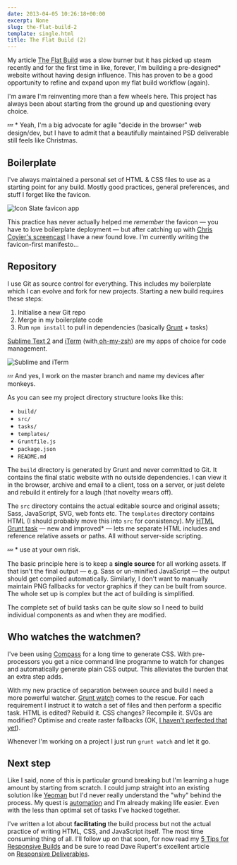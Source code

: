 ```yaml
---
date: 2013-04-05 10:26:18+00:00
excerpt: None
slug: the-flat-build-2
template: single.html
title: The Flat Build (2)
---
```


My article [The Flat Build](/2013/03/18/the-flat-build/) was a slow burner but it has picked up steam recently and for the first time in like, forever, I'm building a pre-designed* website without having design influence. This has proven to be a good opportunity to refine and expand upon my flat build workflow (again).

I'm aware I'm reinventing more than a few wheels here. This project has always been about starting from the ground up and questioning every choice.

💤 * Yeah, I'm a big advocate for agile "decide in the browser" web design/dev, but I have to admit that a beautifully maintained PSD deliverable still feels like Christmas.

## Boilerplate

I've always maintained a personal set of HTML & CSS files to use as a starting point for any build. Mostly good practices, general preferences, and stuff I forget like the favicon.

![Icon Slate favicon app](/images/blog/2013/iconslateapp.png)

This practice has never actually helped me _remember_ the favicon — you have to love boilerplate deployment — but after catching up with [Chris Coyier's screencast](http://css-tricks.com/video-screencasts/122-the-state-of-favicons/) I have a new found love. I'm currently writing the favicon-first manifesto…

## Repository

I use Git as source control for everything. This includes my boilerplate which I can evolve and fork for new projects. Starting a new build requires these steps:

1. Initialise a new Git repo
2. Merge in my boilerplate code
3. Run `npm install` to pull in dependencies (basically [Grunt](http://gruntjs.com/) + tasks)

[Sublime Text 2](http://www.sublimetext.com/2) and [iTerm](http://www.iterm2.com/) (with[ oh-my-zsh](https://github.com/robbyrussell/oh-my-zsh)) are my apps of choice for code management.

![Sublime and iTerm](/images/blog/2013/sublimeproject.png)

💤 And yes, I work on the master branch and name my devices after monkeys.

As you can see my project directory structure looks like this:

* `build/`
* `src/`
* `tasks/`
* `templates/`
* `Gruntfile.js`
* `package.json`
* `README.md`

The `build` directory is generated by Grunt and never committed to Git. It contains the final static website with no outside dependencies. I can view it in the browser, archive and email to a client, toss on a server, or just delete and rebuild it entirely for a laugh (that novelty wears off).

The `src` directory contains the actual editable source and original assets; Sass, JavaScript, SVG, web fonts etc. The `templates` directory contains HTML (I should probably move this into `src` for consistency). My [HTML Grunt task](https://gist.github.com/dbushell/5317948) — new and improved* — lets me separate HTML includes and reference relative assets or paths. All without server-side scripting.

💤 * use at your own risk.

The basic principle here is to keep a **single source** for all working assets. If that isn't the final output — e.g. Sass or un-minified JavaScript — the output should get compiled automatically. Similarly, I don't want to manually maintain PNG fallbacks for vector graphics if they can be built from source. The whole set up is complex but the act of building is simplified.

The complete set of build tasks can be quite slow so I need to build individual components as and when they are modified.

## Who watches the watchmen?

I've been using [Compass](http://compass-style.org/) for a long time to generate CSS. With pre-processors you get a nice command line programme to watch for changes and automatically generate plain CSS output. This alleviates the burden that an extra step adds.

With my new practice of separation between source and build I need a more powerful watcher. [Grunt watch](https://github.com/gruntjs/grunt-contrib-watch) comes to the rescue. For each requirement I instruct it to watch a set of files and then perform a specific task. HTML is edited? Rebuild it. CSS changes? Recompile it. SVGs are modified? Optimise and create raster fallbacks (OK, [I haven't perfected that yet](https://twitter.com/dbushell/status/318733510674350081/)).

Whenever I'm working on a project I just run `grunt watch` and let it go.

## Next step

Like I said, none of this is particular ground breaking but I'm learning a huge amount by starting from scratch. I could jump straight into an existing solution like [Yeoman](http://yeoman.io/) but I'd never really understand the "why" behind the process. My quest is [automation](/2013/03/12/automation/) and I'm already making life easier. Even with the less than optimal set of tasks I've hacked together.

I've written a lot about **facilitating** the build process but not the actual practice of writing HTML, CSS, and JavaScript itself. The most time consuming thing of all. I'll follow up on that soon, for now read my [5 Tips for Responsive Builds](/2013/01/01/five-tips-for-responsive-builds/) and be sure to read Dave Rupert's excellent article on [Responsive Deliverables](http://daverupert.com/2013/04/responsive-deliverables/).
